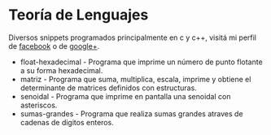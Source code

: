 # Teoría de Lenguajes

Diversos snippets programados principalmente en c y c++, visitá mi perfil de [facebook](http://www.facebook.com/wafto) 
o de [google+](https://plus.google.com/105992688186668382970/posts).

+ float-hexadecimal - Programa que imprime un número de punto flotante a su forma hexadecimal.
+ matriz - Programa que suma, multiplica, escala, imprime y obtiene el determinante de matrices definidos con estructuras.
+ senoidal - Programa que imprime en pantalla una senoidal con asteriscos.
+ sumas-grandes - Programa que realiza sumas grandes atraves de cadenas de digitos enteros.

